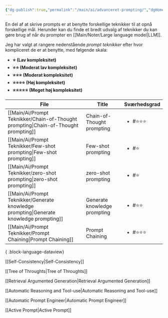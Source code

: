 ```yaml
---
{"dg-publish":true,"permalink":"/main/ai/advanceret-prompting/","dgHomeLink":"false","dgShowBacklinks":"false","dgShowFileTree":"false","dgEnableSearch":"false","created":"2024-12-02T11:30:33.823+01:00"}
---
```



En del af at skrive prompts er at benytte forskellige teknikker til at opnå forskellige mål. Herunder kan du finde et bredt udvalg af teknikker du kan gøre brug af når du prompter en [[Main/Noter/Large language model\|LLM]].

Jeg har valgt at rangere nedenstående *prompt teknikker* efter hvor kompliceret de er at benytte, med følgende skala:
- **⭐ (Lav kompleksitet)**
- **⭐⭐ (Moderat lav kompleksitet)**
- **⭐⭐⭐ (Moderat kompleksitet)**
- **⭐⭐⭐⭐ (Høj kompleksitet)**
- **⭐⭐⭐⭐⭐ (Meget høj kompleksitet)**

| File                                                                                       | Title                        | Sværhedsgrad           |
| ------------------------------------------------------------------------------------------ | ---------------------------- | ---------------------- |
| [[Main/Ai/Prompt Teknikker/Chain-of-Thought prompting\|Chain-of-Thought prompting]]     | Chain-of-Thought prompting   | <ul><li>#⭐⭐⭐</li></ul> |
| [[Main/Ai/Prompt Teknikker/Few-shot prompting\|Few-shot prompting]]                     | Few-shot prompting           | <ul><li>#⭐</li></ul>   |
| [[Main/Ai/Prompt Teknikker/zero-shot prompting\|zero-shot prompting]]                   | zero-shot prompting          | <ul><li>#⭐</li></ul>   |
| [[Main/Ai/Prompt Teknikker/Generate knowledge prompting\|Generate knowledge prompting]] | Generate knowledge prompting | <ul><li>#⭐⭐</li></ul>  |
| [[Main/Ai/Prompt Teknikker/Prompt Chaining\|Prompt Chaining]]                           | Prompt Chaining              | <ul><li>#⭐⭐⭐</li></ul> |

{ .block-language-dataview}

[[Self-Consistency\|Self-Consistency]]

[[Tree of Throughts\|Tree of Throughts]]

[[Retrieval Argumented Generation\|Retrieval Argumented Generation]]

[[Automatic Reasoning and Tool-use\|Automatic Reasoning and Tool-use]]

[[Automatic Prompt Engineer\|Automatic Prompt Engineer]]

[[Active Prompt\|Active Prompt]]
